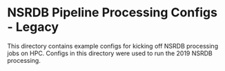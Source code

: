# NSRDB Pipeline Processing Configs - Legacy
This directory contains example configs for kicking off NSRDB processing jobs on HPC.
Configs in this directory were used to run the 2019 NSRDB processing.